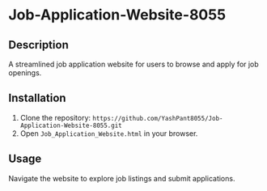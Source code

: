 # Job-Application-Website-8055

## Description
A streamlined job application website for users to browse and apply for job openings.

## Installation
1. Clone the repository: `https://github.com/YashPant8055/Job-Application-Website-8055.git`
2. Open `Job_Application_Website.html` in your browser.

## Usage
Navigate the website to explore job listings and submit applications.